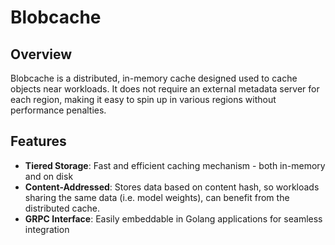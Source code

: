 # Blobcache

## Overview
Blobcache is a distributed, in-memory cache designed used to cache objects near workloads. It does not require an external metadata server
for each region, making it easy to spin up in various regions without performance penalties.

## Features
- **Tiered Storage**: Fast and efficient caching mechanism - both in-memory and on disk
- **Content-Addressed**: Stores data based on content hash, so workloads sharing the same data (i.e. model weights), can benefit from the distributed cache.
- **GRPC Interface**: Easily embeddable in Golang applications for seamless integration
